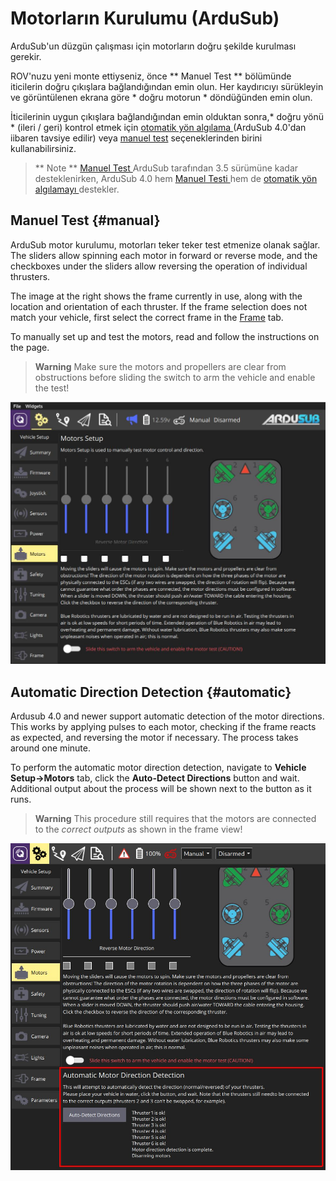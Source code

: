 # Motorların Kurulumu (ArduSub)

ArduSub'un düzgün çalışması için motorların doğru şekilde kurulması gerekir.

ROV'nuzu yeni monte ettiyseniz, önce ** Manuel Test ** bölümünde iticilerin doğru çıkışlara bağlandığından emin olun. Her kaydırıcıyı sürükleyin ve görüntülenen ekrana göre * doğru motorun * döndüğünden emin olun.

İticilerinin uygun çıkışlara bağlandığından emin olduktan sonra,* doğru yönü * (ileri / geri) kontrol etmek için [ otomatik yön algılama ](#automatic) (ArduSub 4.0'dan iibaren tavsiye edilir) veya [ manuel test](#manual) seçeneklerinden birini kullanabilirsiniz.

> ** Note ** [ Manuel Test ](#manual) ArduSub tarafından 3.5 sürümüne kadar desteklenirken, ArduSub 4.0 hem [ Manuel Testi ](#manual) hem de [ otomatik yön algılamayı ](#automatic) destekler.

## Manuel Test {#manual}

ArduSub motor kurulumu, motorları teker teker test etmenize olanak sağlar. The sliders allow spinning each motor in forward or reverse mode, and the checkboxes under the sliders allow reversing the operation of individual thrusters.

The image at the right shows the frame currently in use, along with the location and orientation of each thruster. If the frame selection does not match your vehicle, first select the correct frame in the [Frame](../SetupView/airframe_ardupilot.md#ardusub) tab.

To manually set up and test the motors, read and follow the instructions on the page.

> **Warning** Make sure the motors and propellers are clear from obstructions before sliding the switch to arm the vehicle and enable the test!

![Ardusub Motors Test](../../assets/setup/motors-sub.jpg)

## Automatic Direction Detection {#automatic}

Ardusub 4.0 and newer support automatic detection of the motor directions. This works by applying pulses to each motor, checking if the frame reacts as expected, and reversing the motor if necessary. The process takes around one minute.

To perform the automatic motor direction detection, navigate to **Vehicle Setup->Motors** tab, click the **Auto-Detect Directions** button and wait. Additional output about the process will be shown next to the button as it runs.

> **Warning** This procedure still requires that the motors are connected to the *correct outputs* as shown in the frame view!

![Ardusub Motors Auto-Setup](../../assets/setup/motors-sub-auto.jpg)
